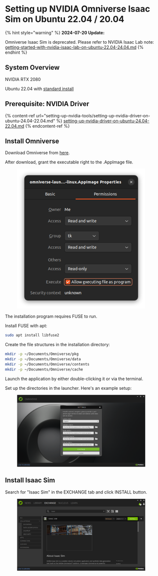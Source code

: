 # Setting up NVIDIA Omniverse Isaac Sim on Ubuntu 22.04 / 20.04

{% hint style="warning" %}
**2024-07-20 Update:**

Omniverse Isaac Sim is deprecated. Please refer to NVIDIA Isaac Lab note: [getting-started-with-nvidia-isaac-lab-on-ubuntu-22.04-24.04.md](setting-up-nvidia-tools/getting-started-with-nvidia-isaac-lab-on-ubuntu-22.04-24.04.md "mention")
{% endhint %}



## System Overview

NVIDIA RTX 2080

Ubuntu 22.04 with [standard install](https://notes.tk233.xyz/tools/ubuntu-22.04-standard-installation-procedure)

## Prerequisite: NVIDIA Driver

{% content-ref url="setting-up-nvidia-tools/setting-up-nvidia-driver-on-ubuntu-24.04-22.04.md" %}
[setting-up-nvidia-driver-on-ubuntu-24.04-22.04.md](setting-up-nvidia-tools/setting-up-nvidia-driver-on-ubuntu-24.04-22.04.md)
{% endcontent-ref %}



## Install Omniverse

Download Omniverse from [here](https://www.nvidia.com/en-us/omniverse/download/).

After download, grant the executable right to the .AppImage file.

<figure><img src="../.gitbook/assets/image (1) (1) (2) (2).png" alt=""><figcaption></figcaption></figure>

The installation program requires FUSE to run.

Install FUSE with apt:

```bash
sudo apt install libfuse2
```



Create the file structures in the installation directory:

```bash
mkdir -p ~/Documents/Omniverse/pkg
mkdir -p ~/Documents/Omniverse/data
mkdir -p ~/Documents/Omniverse/contents
mkdir -p ~/Documents/Omniverse/cache
```





Launch the application by either double-clicking it or via the terminal.

Set up the directories in the launcher. Here's an example setup:

<figure><img src="../.gitbook/assets/image (209).png" alt=""><figcaption></figcaption></figure>

## Install Isaac Sim

Search for "Isaac Sim" in the EXCHANGE tab and click INSTALL button.

<figure><img src="../.gitbook/assets/image (207).png" alt=""><figcaption></figcaption></figure>













